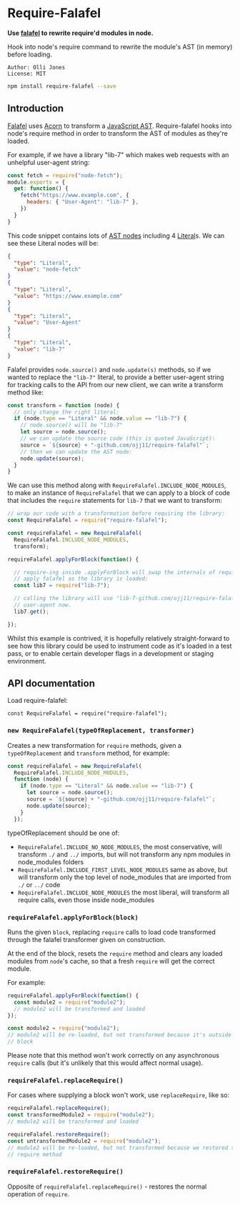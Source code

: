 Require-Falafel
===============

**Use [falafel](https://www.npmjs.com/package/falafel) to rewrite require'd
modules in node.**

Hook into node's require command to rewrite the module's AST (in memory) before
loading.

    Author: Olli Jones
    License: MIT

```zsh
npm install require-falafel --save
```

## Introduction

[Falafel](https://www.npmjs.com/package/falafel) uses
[Acorn](https://npmjs.org/package/acorn) to transform a
[JavaScript AST](https://github.com/estree/estree/blob/master/es5.md).
Require-falafel hooks into node's require method in order to transform the AST
of modules as they're loaded.

For example, if we have a library "lib-7" which makes web requests with an
unhelpful user-agent string:

```JavaScript
const fetch = require("node-fetch");
module.exports = {
  get: function() {
    fetch("https://www.example.com", {
      headers: { "User-Agent": "lib-7" },
    })
  }
}
```

This code snippet contains lots of
[AST nodes](https://github.com/estree/estree/blob/master/es5.md) including 4
[Literal](https://github.com/estree/estree/blob/master/es5.md#literal)s. We can
see these Literal nodes will be:

```JSON
{
  "type": "Literal",
  "value": "node-fetch"
}
{
  "type": "Literal",
  "value": "https://www.example.com"
}
{
  "type": "Literal",
  "value": "User-Agent"
}
{
  "type": "Literal",
  "value": "lib-7"
}
```

Falafel provides `node.source()` and `node.update(s)` methods, so if we wanted
to replace the `"lib-7"` literal, to provide a better user-agent string for
tracking calls to the API from our new client, we can write a transform method
like:

```JavaScript
const transform = function (node) {
  // only change the right literal:
  if (node.type == "Literal" && node.value == "lib-7") {
    // node.source() will be "lib-7"
    let source = node.source();
    // we can update the source code (this is quoted JavaScript):
    source = `${source} + "-github.com/ojj11/require-falafel"`;
    // then we can update the AST node:
    node.update(source);
  }
}
```

We can use this method along with `RequireFalafel.INCLUDE_NODE_MODULES`, to
make an instance of `RequireFalafel` that we can apply to a block of code that
includes the `require` statements for `lib-7` that we want to transform:

```JavaScript
// wrap our code with a transformation before requiring the library:
const RequireFalafel = require("require-falafel");

const requireFalafel = new RequireFalafel(
  RequireFalafel.INCLUDE_NODE_MODULES,
  transform);

requireFalafel.applyForBlock(function() {

  // require-ing inside .applyForBlock will swap the internals of require to
  // apply falafel as the library is loaded:
  const lib7 = require("lib-7");

  // calling the library will use "lib-7-github.com/ojj11/require-falafel" as the
  // user-agent now.
  lib7.get();

});
```

Whilst this example is contrived, it is hopefully relatively straight-forward
to see how this library could be used to instrument code as it's loaded in a
test pass, or to enable certain developer flags in a development or staging
environment.

## API documentation

Load require-falafel:

```
const RequireFalafel = require("require-falafel");
```

### `new RequireFalafel(typeOfReplacement, transformer)`

Creates a new transformation for `require` methods, given a `typeOfReplacement`
and `transform` method, for example:

```javascript
const requireFalafel = new RequireFalafel(
  RequireFalafel.INCLUDE_NODE_MODULES,
  function (node) {
    if (node.type == "Literal" && node.value == "lib-7") {
      let source = node.source();
      source = `${source} + "-github.com/ojj11/require-falafel"`;
      node.update(source);
    }
  });
```

typeOfReplacement should be one of:

- `RequireFalafel.INCLUDE_NO_NODE_MODULES`, the most conservative, will
  transform `./` and `../` imports, but will not transform any npm modules in
  node_modules folders
- `RequireFalafel.INCLUDE_FIRST_LEVEL_NODE_MODULES` same as above, but will
  transform only the top level of node_modules that are imported from `./` or
  `../` code
- `RequireFalafel.INCLUDE_NODE_MODULES` the most liberal, will
  transform all require calls, even those inside node_modules


### `requireFalafel.applyForBlock(block)`

Runs the given `block`, replacing `require` calls to load code transformed
through the falafel transformer given on construction.

At the end of the block, resets the `require` method and clears any loaded
modules from `node`'s cache, so that a fresh `require` will get the correct
module.

For example:

```JavaScript
requireFalafel.applyForBlock(function() {
  const module2 = require("module2");
  // module2 will be transformed and loaded
});

const module2 = require("module2");
// module2 will be re-loaded, but not transformed because it's outside of the
// block
```

Please note that this method won't work correctly on any asynchronous `require`
calls (but it's unlikely that this would affect normal usage).

### `requireFalafel.replaceRequire()`

For cases where supplying a block won't work, use `replaceRequire`, like so:

```JavaScript
requireFalafel.replaceRequire();
const transformedModule2 = require("module2");
// module2 will be transformed and loaded

requireFalafel.restoreRequire();
const untransformedModule2 = require("module2");
// module2 will be re-loaded, but not transformed because we restored the
// require method
```

### `requireFalafel.restoreRequire()`

Opposite of `requireFalafel.replaceRequire()` - restores the normal operation of
`require`.
